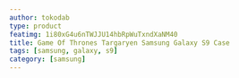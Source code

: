 ```yaml
---
author: tokodab
type: product
featimg: 1i80xG4u6nTWJJU14hbRpWuTxndXaNM40
title: Game Of Thrones Targaryen Samsung Galaxy S9 Case
tags: [samsung, galaxy, s9]
category: [samsung]
---
```

